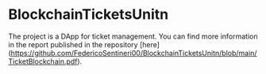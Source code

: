 # BlockchainTicketsUnitn
The project is a DApp for ticket management. You can find more information in the report published in the repository [here] (https://github.com/FedericoSentineri00/BlockchainTicketsUnitn/blob/main/TicketBlockchain.pdf).
